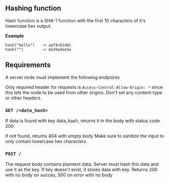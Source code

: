 ## Hashing function

Hash function is a SHA-1 function with the first 10 characters of it's lowercase hex output.

**Example**
```
hash("hello")   -> aaf4c61ddc
hash("")        -> da39a3ee5e
```

## Requirements

A server node must implement the following endpoints

Only required header for requests is
`Access-Control-Allow-Origin: *`
since this lets the node to be used from other origins.
Don't set any content-type or other headers.

### `GET /<data_hash>`

If data is found with key data_hash, returns it in the body with
status code 200

If not found, returns 404 with empty body
Make sure to sanitize the input to only contain lowercase hex characters.

### `POST /`

The request body contains plaintext data.
Server must hash this data and use it as the key.
If key doesn't exist, it stores data with key.
Returns 200 with no body on succes,
500 on error with no body

